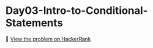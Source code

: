 # Day03-Intro-to-Conditional-Statements

🔗 [View the problem on HackerRank](https://www.hackerrank.com/challenges/Day03-Intro-to-Conditional-Statements/problem)
